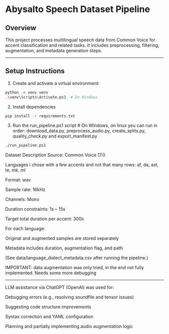 # Abysalto Speech Dataset Pipeline

## Overview

This project processes multilingual speech data from Common Voice for accent classification and related tasks. It includes preprocessing, filtering, augmentation, and metadata generation steps.

---

## Setup Instructions

1. Create and activate a virtual environment:

```bash
python -m venv venv
.\venv\Scripts\Activate.ps1  # On Windows
```

2. Install dependencies

```bash
pip install -r requirements.txt
```

3. Run the run_pipeline.ps1 script # On Windows, on linux you can run in order: download_data.py, preprocess_audio.py, create_splits.py, quality_check.py and export_manifest.py

```bash
./run_pipeline.ps1
```

Dataset Description
Source: Common Voice 17.0

Languages i chose with a few accents and not that many rows: af, da, ast, te, mk, ml

Format: wav

Sample rate: 16kHz

Channels: Mono

Duration constraints: 1s – 15s

Target total duration per accent: 300s

For each language:

Original and augmented samples are stored separately

Metadata includes duration, augmentation flag, and path

(See data/language_dialect_metadata.csv after running the pipeline.)

IMPORTANT: data augmentation was only tried, in the end not fully implemented. Needs some more debugging

---

LLM assistance via ChatGPT (OpenAI) was used for:

Debugging errors (e.g., resolving soundfile and tensor issues)

Suggesting code structure improvements

Syntax correction and YAML configuration

Planning and partially implementing audio augmentation logic
